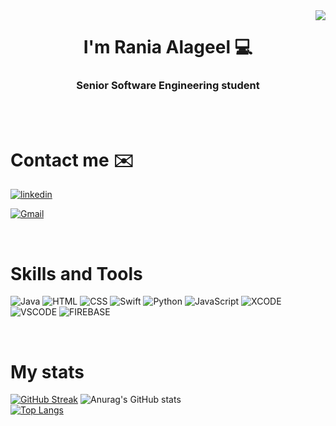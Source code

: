<a href="https://visitcount.itsvg.in">
  <img src="https://visitcount.itsvg.in/api?id=DevM7mdAli&label=Profile%20Views&color=12&icon=2&pretty=true" align = "right"/>
</a> 

<h1 align="center">I'm Rania Alageel 💻 </h1>
<h3 align="center">
Senior Software Engineering student 
</h3> 
<br>
<br>

<!-- <h3 align="left">&nbsp; Contact me :</h3> -->

# Contact me ✉️ 
[![linkedin](https://img.shields.io/badge/LinkedIn-0077B5?style=for-the-badge&logo=linkedin&logoColor=white)](https://www.linkedin.com/in/rania-alageel-a23048220/)

[![Gmail](https://img.shields.io/badge/Gmail-D14836?style=for-the-badge&logo=gmail&logoColor=white)](mailto:rania.kh.ala@gmail.com)

<br>


# Skills and Tools 
![Java](https://img.shields.io/badge/java-%23ED8B00.svg?style=for-the-badge&logo=java&logoColor=white)
![HTML](https://img.shields.io/badge/HTML5-E34F26?style=for-the-badge&logo=html5&logoColor=white)
![CSS](https://img.shields.io/badge/CSS3-1572B6?style=for-the-badge&logo=css3&logoColor=white)
![Swift](https://img.shields.io/badge/Swift-FA7343?style=for-the-badge&logo=swift&logoColor=white)
![Python](https://img.shields.io/badge/Python-FFD43B?style=for-the-badge&logo=python&logoColor=blue)
![JavaScript](https://img.shields.io/badge/JavaScript-323330?style=for-the-badge&logo=javascript&logoColor=F7DF1E)
![XCODE](https://img.shields.io/badge/Xcode-007ACC?style=for-the-badge&logo=Xcode&logoColor=white)
![VSCODE](https://img.shields.io/badge/VSCode-0078D4?style=for-the-badge&logo=visual%20studio%20code&logoColor=white)
![FIREBASE](https://img.shields.io/badge/firebase-ffca28?style=for-the-badge&logo=firebase&logoColor=black)


<br>

# My stats 
[![GitHub Streak](https://streak-stats.demolab.com?user=Raniaalageel&theme=highcontrast&hide_border=true)](https://git.io/streak-stats)
![Anurag's GitHub stats](https://github-readme-stats.vercel.app/api?username=Raniaalageel&show_icons=true&theme=vision-friendly-dark&hide_border=true)
<br/>
[![Top Langs](https://github-readme-stats.vercel.app/api/top-langs/?username=Raniaalageel&layout=compact&theme=vision-friendly-dark&border=false&hide_border=true)](https://github.com/anuraghazra/github-readme-stats)













